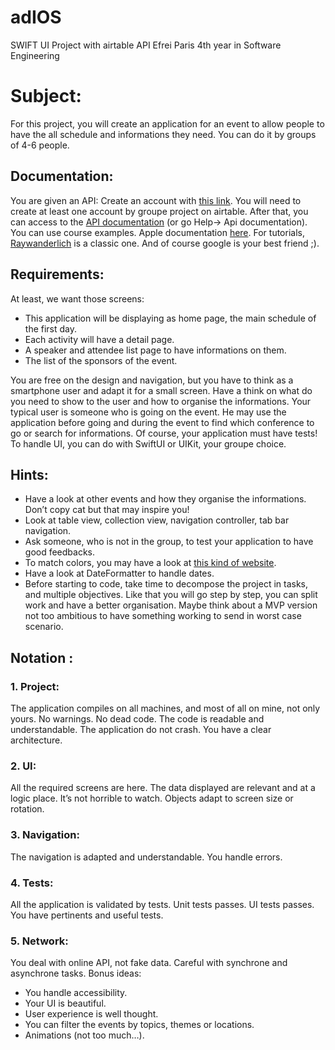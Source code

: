# adIOS
SWIFT UI Project with airtable API
Efrei Paris 4th year in Software Engineering

# Subject:
For this project, you will create an application for an event to allow people to have the all schedule and informations they need. You can do it by groups of 4-6 people.

## Documentation:
You are given an API: Create an account with [this link](https://airtable.com/tbleutsg7thW8d5sT/viwiQ1uyXrdbr8qHN?blocks=hide). You will need to create at least one account by groupe project on airtable. After that, you can access to the [API documentation](https://airtable.com/appXKn0DvuHuLw4DV/api/docs#curl/introduction) (or go Help-> Api documentation). You can use course examples. Apple documentation [here](https://developer.apple.com/develop/). For tutorials, [Raywanderlich](https://www.raywenderlich.com/library?domain_ids%5B%5D=1&subscription_types%5B%5D=free&q=swift&sort_order=relevance) is a classic one. And of course google is your best friend ;). 

## Requirements:
At least, we want those screens:

 - This application will be displaying as home page, the main schedule of the first day.
 - Each activity will have a detail page.
 - A speaker and attendee list page to have informations on them.
 - The list of the sponsors of the event. 

You are free on the design and navigation, but you have to think as a smartphone user and adapt it for a small screen. Have a think on what do you need to show to the user and how to organise the informations. Your typical user is someone who is going on the event. He may use the application before going and during the event to find which conference to go or search for informations. Of course, your application must have tests! To handle UI, you can do with SwiftUI or UIKit, your groupe choice.

## Hints:
- Have a look at other events and how they organise the informations. Don’t copy cat but that may inspire you!
- Look at table view, collection view, navigation controller, tab bar navigation.
- Ask someone, who is not in the group, to test your application to have good feedbacks.
- To match colors, you may have a look at [this kind of website](https://coolors.co/).
- Have a look at DateFormatter to handle dates.
- Before starting to code, take time to decompose the project in tasks, and multiple objectives. Like that you will go step by step, you can split work and have a better organisation. Maybe think about a MVP version not too ambitious to have something working to send in worst case scenario.

## Notation :
### 1. Project:
The application compiles on all machines, and most of all on mine, not only yours. No warnings. No dead code. The code is readable and understandable. The application do not crash. You have a clear architecture. 

### 2. UI:
All the required screens are here. The data displayed are relevant and at a logic place. It’s not horrible to watch. Objects adapt to screen size or rotation.

### 3. Navigation:
The navigation is adapted and understandable. You handle errors.

### 4. Tests:
All the application is validated by tests. Unit tests passes. UI tests passes. You have pertinents and useful tests.

### 5. Network:
You deal with online API, not fake data. Careful with synchrone and asynchrone tasks. 
Bonus ideas:
- You handle accessibility.
- Your UI is beautiful.
- User experience is well thought.
- You can filter the events by topics, themes or locations.
- Animations (not too much…).

